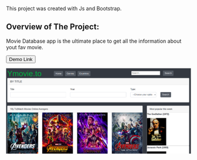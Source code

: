 This project was created  with Js and Bootstrap.

## Overview of The Project:
Movie Database app is the ultimate place to get all the information about yout fav movie.

<a href =  "">
  <button style = "background:red,padding:5px">Demo Link</button>
</a>

<p> <img src  = "./home.png"> </p>


